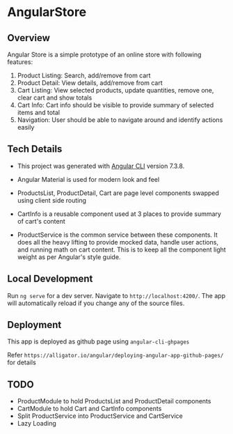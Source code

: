 # AngularStore

## Overview

Angular Store is a simple prototype of an online store with following features:
1. Product Listing: Search, add/remove from cart
2. Product Detail: View details, add/remove from cart
3. Cart Listing: View selected products, update quantities, remove one, clear cart and show totals
4. Cart Info: Cart info should be visible to provide summary of selected items and total
5. Navigation: User should be able to navigate around and identify actions easily

## Tech Details
- This project was generated with [Angular CLI](https://github.com/angular/angular-cli) version 7.3.8.

- Angular Material is used for modern look and feel

- ProductsList, ProductDetail, Cart are page level components swapped using client side routing

- CartInfo is a reusable component used at 3 places to provide summary of cart's content

- ProductService is the common service between these components. It does all the heavy lifting to provide mocked data, handle user actions, and running math on cart content. This is to keep all the component light weight as per Angular's style guide.

## Local Development

Run `ng serve` for a dev server. Navigate to `http://localhost:4200/`. The app will automatically reload if you change any of the source files.

## Deployment

This app is deployed as github page using `angular-cli-ghpages`

Refer `https://alligator.io/angular/deploying-angular-app-github-pages/` for details

## TODO

- ProductModule to hold ProductsList and ProductDetail components
- CartModule to hold Cart and CartInfo components
- Split ProductService into ProductService and CartService
- Lazy Loading
